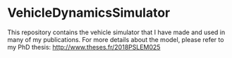 # VehicleDynamicsSimulator
This repository contains the vehicle simulator that I have made and used in many of my publications. For more details about the model, please refer to my PhD thesis: http://www.theses.fr/2018PSLEM025
